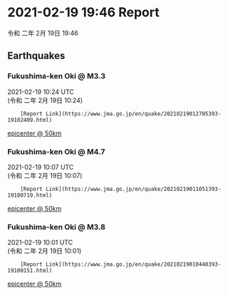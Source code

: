 # 2021-02-19 19:46 Report
令和 二年 2月 19日 19:46

## Earthquakes
### Fukushima-ken Oki @ M3.3
2021-02-19 10:24 UTC  
        (令和 二年 2月 19日 10:24)
  
        [Report Link](https://www.jma.go.jp/en/quake/20210219012705393-19102409.html)  
[epicenter @ 50km](https://www.google.com/maps/place/36°54'00%22+141°06'00%22/@36.9,141.1,17z/data=!3m1!4b1!4m5!3m4!1s0x0:0x0!8m2!3d36.9!4d141.1)
### Fukushima-ken Oki @ M4.7
2021-02-19 10:07 UTC  
        (令和 二年 2月 19日 10:07)
  
        [Report Link](https://www.jma.go.jp/en/quake/20210219011051393-19100719.html)  
[epicenter @ 50km](https://www.google.com/maps/place/37°42'00%22+141°36'00%22/@37.7,141.6,17z/data=!3m1!4b1!4m5!3m4!1s0x0:0x0!8m2!3d37.7!4d141.6)
### Fukushima-ken Oki @ M3.8
2021-02-19 10:01 UTC  
        (令和 二年 2月 19日 10:01)
  
        [Report Link](https://www.jma.go.jp/en/quake/20210219010440393-19100151.html)  
[epicenter @ 50km](https://www.google.com/maps/place/37°42'00%22+141°36'00%22/@37.7,141.6,17z/data=!3m1!4b1!4m5!3m4!1s0x0:0x0!8m2!3d37.7!4d141.6)